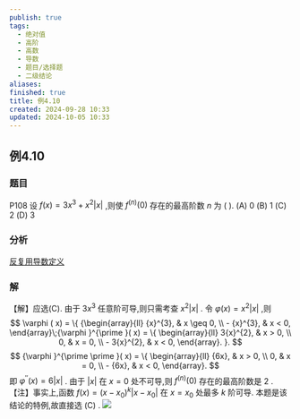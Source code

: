 ```yaml
---
publish: true
tags:
  - 绝对值
  - 高阶
  - 高数
  - 导数
  - 题目/选择题
  - 二级结论
aliases: 
finished: true
title: 例4.10
created: 2024-09-28 10:33
updated: 2024-10-05 10:33
---
```

## 例4.10
### 题目
P108 设 $f( x) = 3{x}^{3} + {x}^{2}| x|$ ,则使 ${f}^{( n) }( 0)$ 存在的最高阶数 $n$ 为 ( ).
(A) 0 
(B) 1 
(C) 2 
(D) 3
### 分析
[反复用导数定义](https://www.bilibili.com/video/BV1Yw4m1a757?t=123.8&p=118)
### 解
【解】应选(C).
由于 $3{x}^{3}$ 任意阶可导,则只需考查 ${x}^{2}| x|$ . 令 $\varphi ( x) = {x}^{2}| x|$ ,则
$$
\varphi ( x) = \{ {\begin{array}{ll} {x}^{3}, & x \geq 0, \\ - {x}^{3}, & x < 0, \end{array}\;{\varphi }^{\prime }( x) = \{ \begin{array}{ll} 3{x}^{2}, & x > 0, \\ 0, & x = 0, \\ - 3{x}^{2}, & x < 0, \end{array}. }.
$$
$$
{\varphi }^{\prime \prime }( x) = \{ \begin{array}{ll} {6x}, & x > 0, \\ 0, & x = 0, \\ - {6x}, & x < 0, \end{array}.
$$
即 ${\varphi }^{\prime \prime }( x) = 6| x|$ . 由于 $| x|$ 在 $x = 0$ 处不可导,则 ${f}^{( n) }( 0)$ 存在的最高阶数是 2 .
【注】事实上,函数 $f( x) = {( x - {x}_{0}) }^{k}| {x - {x}_{0}}|$ 在 $x = {x}_{0}$ 处最多 $k$ 阶可导. 本题是该结论的特例,故直接选 $( \mathrm{C})$ .
![](https://img.hwenyi.live/202410051830343.webp)

